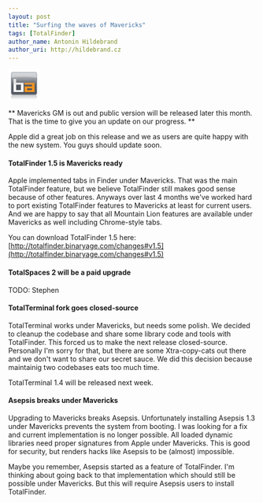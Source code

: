 ```yaml
---
layout: post
title: "Surfing the waves of Mavericks"
tags: [TotalFinder]
author_name: Antonin Hildebrand
author_uri: http://hildebrand.cz
---
```


<img src="/shared/img/icons/binaryage-badge-64.png" class="intro-icon"/>

** Mavericks GM is out and public version will be released later this month. That is the time to give you an update on our progress. **

Apple did a great job on this release and we as users are quite happy with the new system. You guys should update soon.

#### TotalFinder 1.5 is Mavericks ready

Apple implemented tabs in Finder under Mavericks. That was the main TotalFinder feature, but we believe TotalFinder still makes good sense because of other features. Anyways over last 4 months we've worked hard to port existing TotalFinder features to Mavericks at least for current users. And we are happy to say that all Mountain Lion features are available under Mavericks as well including Chrome-style tabs.

You can download TotalFinder 1.5 here:
[http://totalfinder.binaryage.com/changes#v1.5](http://totalfinder.binaryage.com/changes#v1.5)

#### TotalSpaces 2 will be a paid upgrade

TODO: Stephen

#### TotalTerminal fork goes closed-source

TotalTerminal works under Mavericks, but needs some polish. We decided to cleanup the codebase and share some library code and tools with TotalFinder. This forced us to make the next release closed-source. Personally I'm sorry for that, but there are some Xtra-copy-cats out there and we don't want to share our secret sauce. We did this decision because maintainig two codebases eats too much time.

TotalTerminal 1.4 will be released next week.

#### Asepsis breaks under Mavericks

Upgrading to Mavericks breaks Asepsis. Unfortunately installing Asepsis 1.3 under Mavericks prevents the system from booting. I was looking for a fix and current implementation is no longer possible. All loaded dynamic libraries need proper signatures from Apple under Mavericks. This is good for security, but renders hacks like Asepsis to be (almost) impossible.

Maybe you remember, Asepsis started as a feature of TotalFinder. I'm thinking about going back to that implementation which should still be possible under Mavericks. But this will require Asepsis users to install TotalFinder.